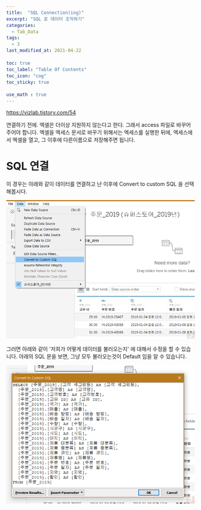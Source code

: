 ```yaml
---
title:  "SQL Connection(ing)"
excerpt: "SQL 로 데이터 조작하기"
categories:
  - Tab_Data
tags:
  - 3
last_modified_at: 2021-04-22

toc: true
toc_label: "Table Of Contents"
toc_icon: "cog"
toc_sticky: true

use_math : true
---
```


https://vizlab.tistory.com/54

연결하기 전에. 엑셀은 더이상 지원하지 않는다고 한다. 그래서 access 파일로 바꾸어주어야 합니다. 엑셀을 엑세스 문서로 바꾸기 위해서는 엑세스를 실행한 뒤에, 엑세스에서 엑셀을 열고, 그 이후에 다른이름으로 저장해주면 됩니다.

# SQL 연결

이 경우는 아래와 같이 데이터를 연결하고 난 이후에 Convert to custom SQL 을 선택해봅시다.

![png](/assets/images/Tab_Fun/3_6.png)

그러면 아래와 같이 '저희가 어떻게 데이터를 불러오는지' 에 대해서 수정을 할 수 있습니다. 아래의 SQL 문을 보면, 그냥 모두 불러오는것이 Default 임을 알 수 있습니다. 

![png](/assets/images/Tab_Fun/3_7.png)